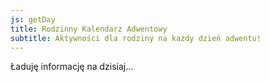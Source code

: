 ```yaml
---
js: getDay
title: Rodzinny Kalendarz Adwentowy
subtitle: Aktywności dla rodziny na każdy dzień adwentu!
---
```


Ładuję informację na dzisiaj…
